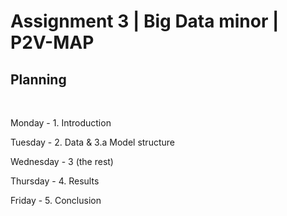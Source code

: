 # Assignment 3 | Big Data minor | P2V-MAP

## Planning 
<br>

Monday - 1. Introduction

Tuesday - 2. Data & 3.a Model structure

Wednesday - 3 (the rest)

Thursday - 4. Results

Friday - 5. Conclusion
